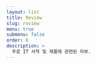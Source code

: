 ```yaml
---
layout: list
title: Review
slug: review
menu: true
submenu: false
order: 6
description: >
  주로 IT 서적 및 제품에 관련된 리뷰.
---
```

